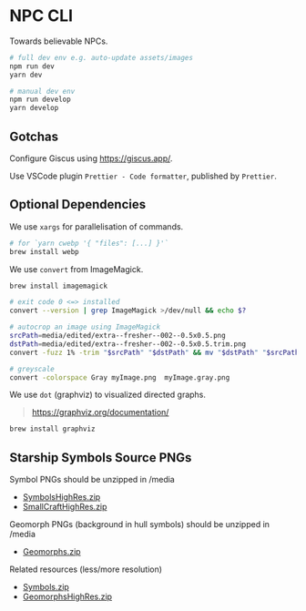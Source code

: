 # NPC CLI

Towards believable NPCs.

```sh
# full dev env e.g. auto-update assets/images
npm run dev
yarn dev

# manual dev env
npm run develop
yarn develop
```

## Gotchas

Configure Giscus using https://giscus.app/.

Use VSCode plugin `Prettier - Code formatter`,
published by `Prettier`.

## Optional Dependencies

We use `xargs` for parallelisation of commands.

```sh
# for `yarn cwebp '{ "files": [...] }'`
brew install webp
```

We use `convert` from ImageMagick.

```sh
brew install imagemagick

# exit code 0 <=> installed
convert --version | grep ImageMagick >/dev/null && echo $?

# autocrop an image using ImageMagick
srcPath=media/edited/extra--fresher--002--0.5x0.5.png
dstPath=media/edited/extra--fresher--002--0.5x0.5.trim.png
convert -fuzz 1% -trim "$srcPath" "$dstPath" && mv "$dstPath" "$srcPath"

# greyscale
convert -colorspace Gray myImage.png  myImage.gray.png
```

We use `dot` (graphviz) to visualized directed graphs.
> https://graphviz.org/documentation/

```sh
brew install graphviz
```

## Starship Symbols Source PNGs

Symbol PNGs should be unzipped in /media
- [SymbolsHighRes.zip](http://ericbsmith.no-ip.org/zip/Geomorphs/SymbolsHighRes.zip)
- [SmallCraftHighRes.zip](http://ericbsmith.no-ip.org/zip/Geomorphs/SmallCraftHighRes.zip)

Geomorph PNGs (background in hull symbols) should be unzipped in /media
- [Geomorphs.zip](http://ericbsmith.no-ip.org/zip/Geomorphs/Geomorphs.zip)

Related resources (less/more resolution)
- [Symbols.zip](http://ericbsmith.no-ip.org/zip/Geomorphs/Symbols.zip)
- [GeomorphsHighRes.zip](http://ericbsmith.no-ip.org/zip/Geomorphs/GeomorphsHighRes.zip)
